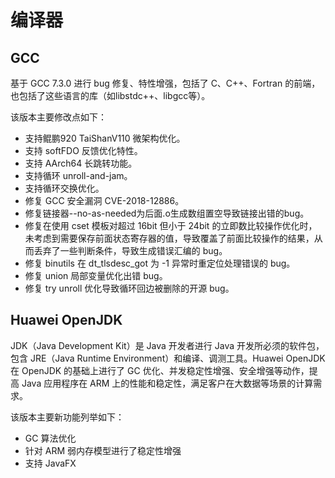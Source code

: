 # 编译器<a name="ZH-CN_TOPIC_0186853090"></a>

## GCC<a name="section814135792710"></a>

基于 GCC 7.3.0 进行 bug 修复、特性增强，包括了 C、C++、Fortran 的前端，也包括了这些语言的库（如libstdc++、libgcc等）。

该版本主要修改点如下：

-   支持鲲鹏920 TaiShanV110 微架构优化。
-   支持 softFDO 反馈优化特性。
-   支持 AArch64 长跳转功能。
-   支持循环 unroll-and-jam。
-   支持循环交换优化。
-   修复 GCC 安全漏洞 CVE-2018-12886。
-   修复链接器--no-as-needed为后面.o生成数组置空导致链接出错的bug。
-   修复在使用 cset 模板对超过 16bit 但小于 24bit 的立即数比较操作优化时，未考虑到需要保存前面状态寄存器的值，导致覆盖了前面比较操作的结果，从而丢弃了一些判断条件，导致生成错误汇编的 bug。
-   修复 binutils 在 dt\_tlsdesc\_got 为 -1 异常时重定位处理错误的 bug。
-   修复 union 局部变量优化出错 bug。
-   修复 try unroll 优化导致循环回边被删除的开源 bug。

## Huawei OpenJDK<a name="section2068511112811"></a>

JDK（Java Development Kit）是 Java 开发者进行 Java 开发所必须的软件包，包含 JRE（Java Runtime Environment）和编译、调测工具。Huawei OpenJDK 在 OpenJDK 的基础上进行了 GC 优化、并发稳定性增强、安全增强等动作，提高 Java 应用程序在 ARM 上的性能和稳定性，满足客户在大数据等场景的计算需求。

该版本主要新功能列举如下：

-   GC 算法优化
-   针对 ARM 弱内存模型进行了稳定性增强
-   支持 JavaFX

